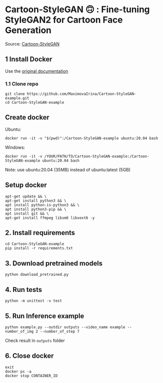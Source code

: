 # Cartoon-StyleGAN 🙃 : Fine-tuning StyleGAN2 for Cartoon Face Generation

Source: [Cartoon-StyleGAN](https://github.com/happy-jihye/Cartoon-StyleGAN)

## 1 Install Docker
Use the [original documentation](https://docs.docker.com/get-docker/)

### 1.1 Clone repo
```
git clone https://github.com/MaximovaIrina/Cartoon-StyleGAN-example.git  
cd Cartoon-StyleGAN-example
```

## Create docker
Ubuntu:
```
docker run -it -v "$(pwd)":/Cartoon-StyleGAN-example ubuntu:20.04 bash
```
Windows:
```
docker run -it -v /YOUR/PATH/TO/Cartoon-StyleGAN-example:/Cartoon-StyleGAN-example ubuntu:20.04 bash
```
Note: use ubuntu:20.04 (35MB) instead of ubuntu:latest (5GB)

## Setup docker
```
apt-get update && \
apt-get install python3 && \
apt install python-is-python3 && \
apt install python3-pip && \
apt install git && \
apt-get install ffmpeg libsm6 libxext6 -y 
```

## 2. Install requirements
```
cd Cartoon-StyleGAN-example
pip install -r requirements.txt
```

## 3. Download pretrained models
```
python download_pretrained.py
```

## 4. Run tests
```
python -m unittest -v test
```

## 5. Run Inference example
```
python example.py --outdir outputs --video_name example --number_of_img 2 --number_of_step 7
```
Check result in `outputs` folder

## 6. Close docker 
```
exit
docker ps -a
docker stop CONTAINER_ID
```
